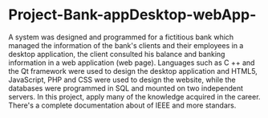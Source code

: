 # Project-Bank-appDesktop-webApp-
A system was designed and programmed for a fictitious bank which managed the information of the bank's clients 
and their employees in a desktop application, the client consulted his balance and banking information 
in a web application (web page). Languages such as C ++ 
and the Qt framework were used to design the desktop application and HTML5, JavaScript, PHP and CSS were used to design the website, 
while the databases were programmed in SQL and mounted on two independent servers. 
In this project, apply many of the knowledge acquired in the career.
There's a complete documentation about of IEEE and more standars.
